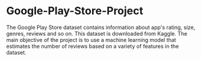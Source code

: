 # Google-Play-Store-Project

The Google Play Store dataset contains information about app's rating, size, genres, reviews and so on. This dataset is downloaded from Kaggle. The main objective of the project is to use a machine learning model that estimates the number of reviews based on a variety of features in the dataset. 
